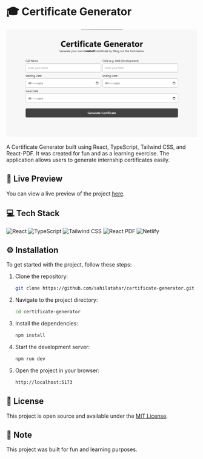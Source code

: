 # 🎓 Certificate Generator

![Certificate Generator](preview.png)

A Certificate Generator built using React, TypeScript, Tailwind CSS, and React-PDF. It was created for fun and as a learning exercise. The application allows users to generate internship certificates easily.

## 🚀 Live Preview

You can view a live preview of the project [here](https://certificate-generator-live.netlify.app/).

## 💻 Tech Stack

![React](https://img.shields.io/badge/React-20232A?style=for-the-badge&logo=react&logoColor=61DAFB)
![TypeScript](https://img.shields.io/badge/TypeScript-007ACC?style=for-the-badge&logo=typescript&logoColor=white)
![Tailwind CSS](https://img.shields.io/badge/Tailwind_CSS-38B2AC?style=for-the-badge&logo=tailwind-css&logoColor=white)
![React PDF](https://img.shields.io/badge/React--PDF-CA4245?style=for-the-badge)
![Netlify](https://img.shields.io/badge/Netlify-00C7B7?style=for-the-badge&logo=netlify&logoColor=white)

## ⚙️ Installation

To get started with the project, follow these steps:

1. Clone the repository:
    ```bash
    git clone https://github.com/sahilatahar/certificate-generator.git
    ```
2. Navigate to the project directory:
    ```bash
    cd certificate-generator
    ```
3. Install the dependencies:
    ```bash
    npm install
    ```
4. Start the development server:
    ```bash
    npm run dev
    ```
5. Open the project in your browser:
    ```bash
    http://localhost:5173
    ```

## 📜 License

This project is open source and available under the [MIT License](LICENSE).

## 📝 Note

This project was built for fun and learning purposes.
